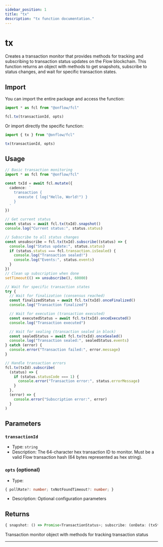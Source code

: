 ```yaml
---
sidebar_position: 1
title: "tx"
description: "tx function documentation."
---
```


<!-- THIS DOCUMENT IS AUTO-GENERATED FROM [onflow/fcl/../fcl-core/src/fcl-core.ts](https://github.com/onflow/fcl-js/tree/master/packages/fcl/../fcl-core/src/fcl-core.ts). DO NOT EDIT MANUALLY -->

# tx

Creates a transaction monitor that provides methods for tracking and subscribing to
transaction status updates on the Flow blockchain. This function returns an object with methods
to get snapshots, subscribe to status changes, and wait for specific transaction states.

## Import

You can import the entire package and access the function:

```typescript
import * as fcl from "@onflow/fcl"

fcl.tx(transactionId, opts)
```

Or import directly the specific function:

```typescript
import { tx } from "@onflow/fcl"

tx(transactionId, opts)
```

## Usage

```typescript
// Basic transaction monitoring
import * as fcl from "@onflow/fcl"

const txId = await fcl.mutate({
  cadence: `
    transaction {
      execute { log("Hello, World!") }
    }
  `
})

// Get current status
const status = await fcl.tx(txId).snapshot()
console.log("Current status:", status.status)

// Subscribe to all status changes
const unsubscribe = fcl.tx(txId).subscribe((status) => {
  console.log("Status update:", status.status)
  if (status.status === fcl.transaction.isSealed) {
    console.log("Transaction sealed!")
    console.log("Events:", status.events)
  }
})
// Clean up subscription when done
setTimeout(() => unsubscribe(), 60000)

// Wait for specific transaction states
try {
  // Wait for finalization (consensus reached)
  const finalizedStatus = await fcl.tx(txId).onceFinalized()
  console.log("Transaction finalized")

  // Wait for execution (transaction executed)
  const executedStatus = await fcl.tx(txId).onceExecuted()
  console.log("Transaction executed")

  // Wait for sealing (transaction sealed in block)
  const sealedStatus = await fcl.tx(txId).onceSealed()
  console.log("Transaction sealed:", sealedStatus.events)
} catch (error) {
  console.error("Transaction failed:", error.message)
}

// Handle transaction errors
fcl.tx(txId).subscribe(
  (status) => {
    if (status.statusCode === 1) {
      console.error("Transaction error:", status.errorMessage)
    }
  },
  (error) => {
    console.error("Subscription error:", error)
  }
)
```

## Parameters

### `transactionId` 


- Type: `string`
- Description: The 64-character hex transaction ID to monitor. Must be a valid
Flow transaction hash (64 bytes represented as hex string).

### `opts` (optional)


- Type: 
```typescript
{ pollRate?: number; txNotFoundTimeout?: number; }
```
- Description: Optional configuration parameters


## Returns

```typescript
{ snapshot: () => Promise<TransactionStatus>; subscribe: (onData: (txStatus: TransactionStatus) => void, onError?: (err: Error) => void) => () => void; onceFinalized: () => Promise<TransactionStatus>; onceExecuted: () => Promise<TransactionStatus>; onceSealed: () => Promise<TransactionStatus>; }
```


Transaction monitor object with methods for tracking transaction status

---